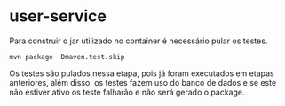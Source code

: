 # user-service

Para construir o jar utilizado no container é necessário pular os testes.
```
mvn package -Dmaven.test.skip
```
Os testes são pulados nessa etapa, pois já foram executados em etapas anteriores, além disso, os testes fazem uso do banco de dados e se este não estiver ativo os teste falharão e não será gerado o package.
